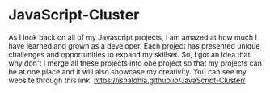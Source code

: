 # JavaScript-Cluster
As I look back on all of my Javascript projects, I am amazed at how much I have learned and grown as a developer. Each project has presented unique challenges and opportunities to expand my skillset.
So, I got an idea that why don't I merge all these projects into one project so that my projects can be at one place and it will also showcase my creativity.
You can see my website through this link.
https://ishalohia.github.io/JavaScript-Cluster/

